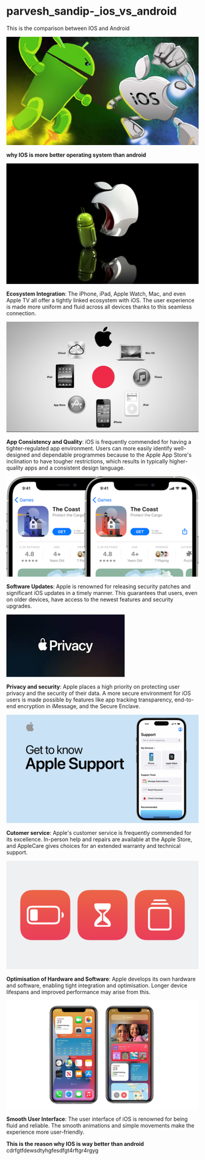 # parvesh_sandip-_ios_vs_android
This is the comparison between IOS and Android

<img src="images/IOS vs Android.jpg">

**why IOS is more better operating system than android**

<img src="images/main photo.jpg">

**Ecosystem Integration**: The iPhone, iPad, Apple Watch, Mac, and even Apple TV all offer a tightly linked ecosystem with iOS. The user experience is made more uniform and fluid across all devices thanks to this seamless connection.

<img src="images/ecosystem.jpg">
 
**App Consistency and Quality**: iOS is frequently commended for having a tighter-regulated app environment. Users can more easily identify well-designed and dependable programmes because to the Apple App Store's inclination to have tougher restrictions, which results in typically higher-quality apps and a consistent design language.

<img src="images/quality.png">
 
**Software Updates**: Apple is renowned for releasing security patches and significant iOS updates in a timely manner. This guarantees that users, even on older devices, have access to the newest features and security upgrades.

<img src="images/security.jpeg">
 
 **Privacy and security**: Apple places a high priority on protecting user privacy and the security of their data. A more secure environment for iOS users is made possible by features like app tracking transparency, end-to-end encryption in iMessage, and the Secure Enclave.

<img src="images/customer service.png">

**Cutomer service**: Apple's customer service is frequently commended for its excellence. In-person help and repairs are available at the Apple Store, and AppleCare gives choices for an extended warranty and technical support.  

<img src="images/optimisation.jpg">
 
**Optimisation of Hardware and Software**: Apple develops its own hardware and software, enabling tight integration and optimisation. Longer device lifespans and improved performance may arise from this.

<img src="images/user interface.jpg">
 
**Smooth User Interface**: The user interface of iOS is renowned for being fluid and reliable. The smooth animations and simple movements make the experience more user-friendly.

**This is the reason why IOS is way better than android**
cdrfgtfdewsdtyhgfesdfgt4rftgr4rgyg
